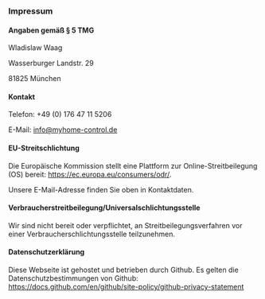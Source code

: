 ### Impressum

#### Angaben gemäß § 5 TMG

Wladislaw Waag

Wasserburger Landstr. 29

81825 München

#### Kontakt

Telefon: +49 (0) 176 47 11 5206

E-Mail: info@myhome-control.de

#### EU-Streitschlichtung

Die Europäische Kommission stellt eine Plattform zur Online-Streitbeilegung (OS) bereit: https://ec.europa.eu/consumers/odr/.

Unsere E-Mail-Adresse finden Sie oben in Kontaktdaten.

#### Verbraucherstreitbeilegung/Universalschlichtungsstelle

Wir sind nicht bereit oder verpflichtet, an Streitbeilegungsverfahren vor einer Verbraucherschlichtungsstelle teilzunehmen.

#### Datenschutzerklärung

Diese Webseite ist gehostet und betrieben durch Github. Es gelten die Datenschutzbestimmungen von Github: https://docs.github.com/en/github/site-policy/github-privacy-statement
